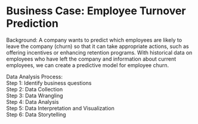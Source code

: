 # Business Case: Employee Turnover Prediction

Background: A company wants to predict which employees are likely to leave the company (churn) so that it can take appropriate actions, such as offering incentives or enhancing retention programs. With historical data on employees who have left the company and information about current employees, we can create a predictive model for employee churn.


Data Analysis Process:  
Step 1: Identify business questions  
Step 2: Data Collection  
Step 3: Data Wrangling  
Step 4: Data Analysis  
Step 5: Data Interpretation and Visualization  
Step 6: Data Storytelling   


